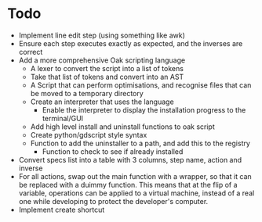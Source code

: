 # Todo

- Implement line edit step (using something like awk)
- Ensure each step executes exactly as expected, and the inverses are correct
- Add a more comprehensive Oak scripting language
  - A lexer to convert the script into a list of tokens
  - Take that list of tokens and convert into an AST
  - A Script that can perform optimisations, and recognise files that can be moved to a temporary directory
  - Create an interpreter that uses the language
    - Enable the interpreter to display the installation progress to the terminal/GUI
  - Add high level install and uninstall functions to oak script
  - Create python/gdscript style syntax
  - Function to add the uninstaller to a path, and add this to the registry
    - Function to check to see if already installed
- Convert specs list into a table with 3 columns, step name, action and inverse
- For all actions, swap out the main function with a wrapper, so that it can be replaced with a duimmy function.
  This means that at the flip of a variable, operations can be applied to a virtual machine, instead of 
  a real one while developing to protect the developer's computer.
- Implement create shortcut
